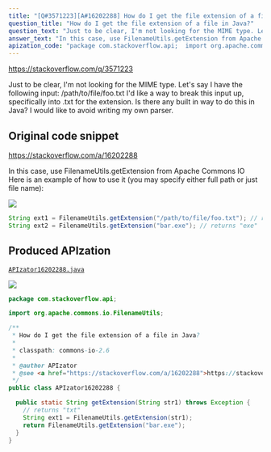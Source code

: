 ```yaml
---
title: "[Q#3571223][A#16202288] How do I get the file extension of a file in Java?"
question_title: "How do I get the file extension of a file in Java?"
question_text: "Just to be clear, I'm not looking for the MIME type. Let's say I have the following input: /path/to/file/foo.txt I'd like a way to break this input up, specifically into .txt for the extension.  Is there any built in way to do this in Java?  I would like to avoid writing my own parser."
answer_text: "In this case, use FilenameUtils.getExtension from Apache Commons IO Here is an example of how to use it (you may specify either full path or just file name):"
apization_code: "package com.stackoverflow.api;  import org.apache.commons.io.FilenameUtils;  /**  * How do I get the file extension of a file in Java?  *  * classpath: commons-io-2.6  *  * @author APIzator  * @see <a href=\"https://stackoverflow.com/a/16202288\">https://stackoverflow.com/a/16202288</a>  */ public class APIzator16202288 {    public static String getExtension(String str1) throws Exception {     // returns \"txt\"     String ext1 = FilenameUtils.getExtension(str1);     return FilenameUtils.getExtension(\"bar.exe\");   } }"
---
```


https://stackoverflow.com/q/3571223

Just to be clear, I&#x27;m not looking for the MIME type.
Let&#x27;s say I have the following input: /path/to/file/foo.txt
I&#x27;d like a way to break this input up, specifically into .txt for the extension.  Is there any built in way to do this in Java?  I would like to avoid writing my own parser.



## Original code snippet

https://stackoverflow.com/a/16202288

In this case, use FilenameUtils.getExtension from Apache Commons IO
Here is an example of how to use it (you may specify either full path or just file name):

<div class="code-logo"><img src="/stackoverflow.png" /></div>

```java
String ext1 = FilenameUtils.getExtension("/path/to/file/foo.txt"); // returns "txt"
String ext2 = FilenameUtils.getExtension("bar.exe"); // returns "exe"
```

## Produced APIzation

[`APIzator16202288.java`](https://github.com/pasqualesalza/apization/raw/main/data/search/APIzator16202288.java)

<div class="code-logo"><img src="/apizator.png" /></div>

```java
package com.stackoverflow.api;

import org.apache.commons.io.FilenameUtils;

/**
 * How do I get the file extension of a file in Java?
 *
 * classpath: commons-io-2.6
 *
 * @author APIzator
 * @see <a href="https://stackoverflow.com/a/16202288">https://stackoverflow.com/a/16202288</a>
 */
public class APIzator16202288 {

  public static String getExtension(String str1) throws Exception {
    // returns "txt"
    String ext1 = FilenameUtils.getExtension(str1);
    return FilenameUtils.getExtension("bar.exe");
  }
}

```